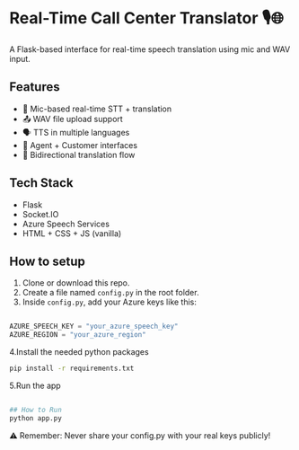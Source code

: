 # Real-Time Call Center Translator 🎙️🌐

A Flask-based interface for real-time speech translation using mic and WAV input.

## Features
- 🎤 Mic-based real-time STT + translation
- 📤 WAV file upload support
- 🗣️ TTS in multiple languages
- 💬 Agent + Customer interfaces
- 🔁 Bidirectional translation flow

## Tech Stack
- Flask
- Socket.IO
- Azure Speech Services
- HTML + CSS + JS (vanilla)

## How to setup

1. Clone or download this repo.
2. Create a file named `config.py` in the root folder.
3. Inside `config.py`, add your Azure keys like this:

```python

AZURE_SPEECH_KEY = "your_azure_speech_key"
AZURE_REGION = "your_azure_region"
```
4.Install the needed python packages

```bash
pip install -r requirements.txt
```
5.Run the app

```bash

## How to Run
python app.py
```
⚠️ Remember: Never share your config.py with your real keys publicly!
